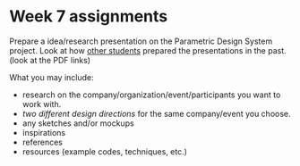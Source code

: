 # Week 7 assignments

Prepare a idea/research presentation on the Parametric Design System project. Look at how [other students](http://mica-gd405.paperdove.com/2017/) prepared the presentations in the past. (look at the PDF links)

What you may include:
- research on the company/organization/event/participants you want to work with.
- *two different design directions* for the same company/event you choose.
- any sketches and/or mockups
- inspirations
- references
- resources (example codes, techniques, etc.)



